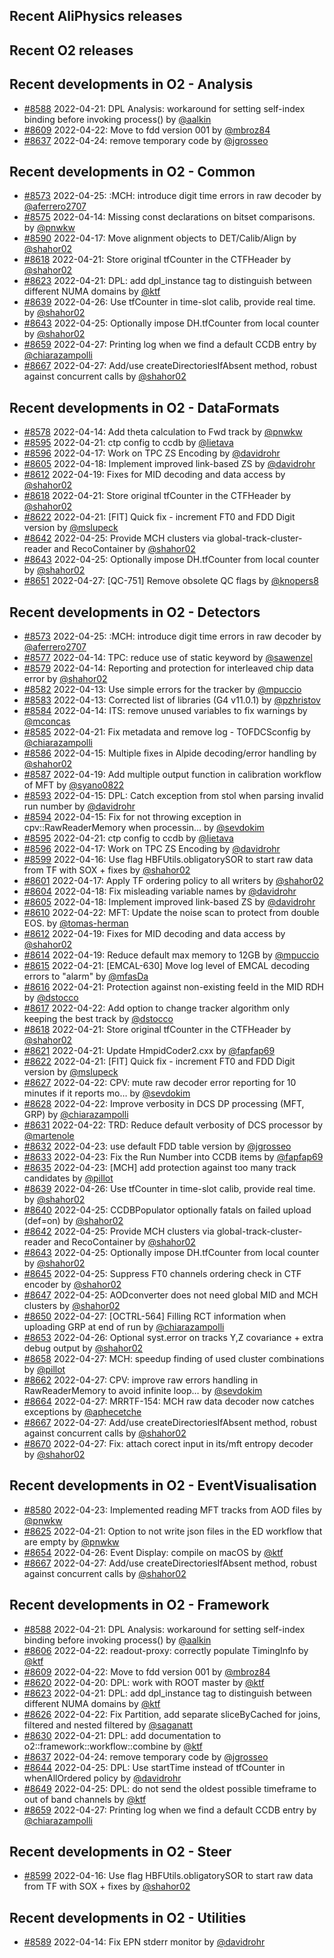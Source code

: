 ## Recent AliPhysics releases
## Recent O2 releases
## Recent developments in O2 - Analysis
- [\#8588](https://github.com/AliceO2Group/AliceO2/pull/8588) 2022-04-21: DPL Analysis: workaround for setting self-index binding before invoking process() by [@aalkin](https://github.com/aalkin)
- [\#8609](https://github.com/AliceO2Group/AliceO2/pull/8609) 2022-04-22: Move to fdd version 001 by [@mbroz84](https://github.com/mbroz84)
- [\#8637](https://github.com/AliceO2Group/AliceO2/pull/8637) 2022-04-24: remove temporary code by [@jgrosseo](https://github.com/jgrosseo)
## Recent developments in O2 - Common
- [\#8573](https://github.com/AliceO2Group/AliceO2/pull/8573) 2022-04-25: :MCH: introduce digit time errors in raw decoder by [@aferrero2707](https://github.com/aferrero2707)
- [\#8575](https://github.com/AliceO2Group/AliceO2/pull/8575) 2022-04-14: Missing const declarations on bitset comparisons. by [@pnwkw](https://github.com/pnwkw)
- [\#8590](https://github.com/AliceO2Group/AliceO2/pull/8590) 2022-04-17: Move alignment objects to DET/Calib/Align by [@shahor02](https://github.com/shahor02)
- [\#8618](https://github.com/AliceO2Group/AliceO2/pull/8618) 2022-04-21: Store original tfCounter in the CTFHeader by [@shahor02](https://github.com/shahor02)
- [\#8623](https://github.com/AliceO2Group/AliceO2/pull/8623) 2022-04-21: DPL: add dpl_instance tag to distinguish between different NUMA domains by [@ktf](https://github.com/ktf)
- [\#8639](https://github.com/AliceO2Group/AliceO2/pull/8639) 2022-04-26: Use tfCounter in time-slot calib, provide real time. by [@shahor02](https://github.com/shahor02)
- [\#8643](https://github.com/AliceO2Group/AliceO2/pull/8643) 2022-04-25: Optionally impose DH.tfCounter from local counter by [@shahor02](https://github.com/shahor02)
- [\#8659](https://github.com/AliceO2Group/AliceO2/pull/8659) 2022-04-27: Printing log when we find a default CCDB entry by [@chiarazampolli](https://github.com/chiarazampolli)
- [\#8667](https://github.com/AliceO2Group/AliceO2/pull/8667) 2022-04-27: Add/use createDirectoriesIfAbsent method, robust against concurrent calls by [@shahor02](https://github.com/shahor02)
## Recent developments in O2 - DataFormats
- [\#8578](https://github.com/AliceO2Group/AliceO2/pull/8578) 2022-04-14: Add theta calculation to Fwd track by [@pnwkw](https://github.com/pnwkw)
- [\#8595](https://github.com/AliceO2Group/AliceO2/pull/8595) 2022-04-21: ctp config to ccdb  by [@lietava](https://github.com/lietava)
- [\#8596](https://github.com/AliceO2Group/AliceO2/pull/8596) 2022-04-17: Work on TPC ZS Encoding by [@davidrohr](https://github.com/davidrohr)
- [\#8605](https://github.com/AliceO2Group/AliceO2/pull/8605) 2022-04-18: Implement improved link-based ZS by [@davidrohr](https://github.com/davidrohr)
- [\#8612](https://github.com/AliceO2Group/AliceO2/pull/8612) 2022-04-19: Fixes for MID decoding and data access by [@shahor02](https://github.com/shahor02)
- [\#8618](https://github.com/AliceO2Group/AliceO2/pull/8618) 2022-04-21: Store original tfCounter in the CTFHeader by [@shahor02](https://github.com/shahor02)
- [\#8622](https://github.com/AliceO2Group/AliceO2/pull/8622) 2022-04-21: [FIT] Quick fix - increment FT0 and FDD Digit version by [@mslupeck](https://github.com/mslupeck)
- [\#8642](https://github.com/AliceO2Group/AliceO2/pull/8642) 2022-04-25: Provide MCH clusters via global-track-cluster-reader and RecoContainer by [@shahor02](https://github.com/shahor02)
- [\#8643](https://github.com/AliceO2Group/AliceO2/pull/8643) 2022-04-25: Optionally impose DH.tfCounter from local counter by [@shahor02](https://github.com/shahor02)
- [\#8651](https://github.com/AliceO2Group/AliceO2/pull/8651) 2022-04-27: [QC-751] Remove obsolete QC flags by [@knopers8](https://github.com/knopers8)
## Recent developments in O2 - Detectors
- [\#8573](https://github.com/AliceO2Group/AliceO2/pull/8573) 2022-04-25: :MCH: introduce digit time errors in raw decoder by [@aferrero2707](https://github.com/aferrero2707)
- [\#8577](https://github.com/AliceO2Group/AliceO2/pull/8577) 2022-04-14: TPC: reduce use of static keyword by [@sawenzel](https://github.com/sawenzel)
- [\#8579](https://github.com/AliceO2Group/AliceO2/pull/8579) 2022-04-14: Reporting and protection for interleaved chip data error by [@shahor02](https://github.com/shahor02)
- [\#8582](https://github.com/AliceO2Group/AliceO2/pull/8582) 2022-04-13: Use simple errors for the tracker by [@mpuccio](https://github.com/mpuccio)
- [\#8583](https://github.com/AliceO2Group/AliceO2/pull/8583) 2022-04-13: Corrected list of libraries (G4 v11.0.1) by [@pzhristov](https://github.com/pzhristov)
- [\#8584](https://github.com/AliceO2Group/AliceO2/pull/8584) 2022-04-14: ITS: remove unused variables to fix warnings by [@mconcas](https://github.com/mconcas)
- [\#8585](https://github.com/AliceO2Group/AliceO2/pull/8585) 2022-04-21: Fix metadata and remove log - TOFDCSconfig by [@chiarazampolli](https://github.com/chiarazampolli)
- [\#8586](https://github.com/AliceO2Group/AliceO2/pull/8586) 2022-04-15: Multiple fixes in Alpide decoding/error handling by [@shahor02](https://github.com/shahor02)
- [\#8587](https://github.com/AliceO2Group/AliceO2/pull/8587) 2022-04-19: Add multiple output function in calibration workflow of MFT by [@syano0822](https://github.com/syano0822)
- [\#8593](https://github.com/AliceO2Group/AliceO2/pull/8593) 2022-04-15: DPL: Catch exception from stol when parsing invalid run number by [@davidrohr](https://github.com/davidrohr)
- [\#8594](https://github.com/AliceO2Group/AliceO2/pull/8594) 2022-04-15: Fix for not throwing exception in cpv::RawReaderMemory when processin… by [@sevdokim](https://github.com/sevdokim)
- [\#8595](https://github.com/AliceO2Group/AliceO2/pull/8595) 2022-04-21: ctp config to ccdb  by [@lietava](https://github.com/lietava)
- [\#8596](https://github.com/AliceO2Group/AliceO2/pull/8596) 2022-04-17: Work on TPC ZS Encoding by [@davidrohr](https://github.com/davidrohr)
- [\#8599](https://github.com/AliceO2Group/AliceO2/pull/8599) 2022-04-16: Use flag HBFUtils.obligatorySOR to start raw data from TF with SOX + fixes by [@shahor02](https://github.com/shahor02)
- [\#8601](https://github.com/AliceO2Group/AliceO2/pull/8601) 2022-04-17: Apply TF ordering policy to all writers by [@shahor02](https://github.com/shahor02)
- [\#8604](https://github.com/AliceO2Group/AliceO2/pull/8604) 2022-04-18: Fix misleading variable names by [@davidrohr](https://github.com/davidrohr)
- [\#8605](https://github.com/AliceO2Group/AliceO2/pull/8605) 2022-04-18: Implement improved link-based ZS by [@davidrohr](https://github.com/davidrohr)
- [\#8610](https://github.com/AliceO2Group/AliceO2/pull/8610) 2022-04-22: MFT: Update the noise scan to protect from double EOS. by [@tomas-herman](https://github.com/tomas-herman)
- [\#8612](https://github.com/AliceO2Group/AliceO2/pull/8612) 2022-04-19: Fixes for MID decoding and data access by [@shahor02](https://github.com/shahor02)
- [\#8614](https://github.com/AliceO2Group/AliceO2/pull/8614) 2022-04-19: Reduce default max memory to 12GB by [@mpuccio](https://github.com/mpuccio)
- [\#8615](https://github.com/AliceO2Group/AliceO2/pull/8615) 2022-04-21: [EMCAL-630] Move log level of EMCAL decoding errors to "alarm" by [@mfasDa](https://github.com/mfasDa)
- [\#8616](https://github.com/AliceO2Group/AliceO2/pull/8616) 2022-04-21: Protection against non-existing feeId in the MID RDH by [@dstocco](https://github.com/dstocco)
- [\#8617](https://github.com/AliceO2Group/AliceO2/pull/8617) 2022-04-22: Add option to change tracker algorithm only keeping the best track by [@dstocco](https://github.com/dstocco)
- [\#8618](https://github.com/AliceO2Group/AliceO2/pull/8618) 2022-04-21: Store original tfCounter in the CTFHeader by [@shahor02](https://github.com/shahor02)
- [\#8621](https://github.com/AliceO2Group/AliceO2/pull/8621) 2022-04-21: Update HmpidCoder2.cxx by [@fapfap69](https://github.com/fapfap69)
- [\#8622](https://github.com/AliceO2Group/AliceO2/pull/8622) 2022-04-21: [FIT] Quick fix - increment FT0 and FDD Digit version by [@mslupeck](https://github.com/mslupeck)
- [\#8627](https://github.com/AliceO2Group/AliceO2/pull/8627) 2022-04-22: CPV: mute raw decoder error reporting for 10 minutes if it reports mo… by [@sevdokim](https://github.com/sevdokim)
- [\#8628](https://github.com/AliceO2Group/AliceO2/pull/8628) 2022-04-22: Improve verbosity in DCS DP processing (MFT, GRP) by [@chiarazampolli](https://github.com/chiarazampolli)
- [\#8631](https://github.com/AliceO2Group/AliceO2/pull/8631) 2022-04-22: TRD: Reduce default verbosity of DCS processor by [@martenole](https://github.com/martenole)
- [\#8632](https://github.com/AliceO2Group/AliceO2/pull/8632) 2022-04-23: use default FDD table version by [@jgrosseo](https://github.com/jgrosseo)
- [\#8633](https://github.com/AliceO2Group/AliceO2/pull/8633) 2022-04-23: Fix the Run Number into CCDB items by [@fapfap69](https://github.com/fapfap69)
- [\#8635](https://github.com/AliceO2Group/AliceO2/pull/8635) 2022-04-23: [MCH] add protection against too many track candidates by [@pillot](https://github.com/pillot)
- [\#8639](https://github.com/AliceO2Group/AliceO2/pull/8639) 2022-04-26: Use tfCounter in time-slot calib, provide real time. by [@shahor02](https://github.com/shahor02)
- [\#8640](https://github.com/AliceO2Group/AliceO2/pull/8640) 2022-04-25: CCDBPopulator optionally fatals on failed upload (def=on) by [@shahor02](https://github.com/shahor02)
- [\#8642](https://github.com/AliceO2Group/AliceO2/pull/8642) 2022-04-25: Provide MCH clusters via global-track-cluster-reader and RecoContainer by [@shahor02](https://github.com/shahor02)
- [\#8643](https://github.com/AliceO2Group/AliceO2/pull/8643) 2022-04-25: Optionally impose DH.tfCounter from local counter by [@shahor02](https://github.com/shahor02)
- [\#8645](https://github.com/AliceO2Group/AliceO2/pull/8645) 2022-04-25: Suppress FT0 channels ordering check in CTF encoder by [@shahor02](https://github.com/shahor02)
- [\#8647](https://github.com/AliceO2Group/AliceO2/pull/8647) 2022-04-25: AODconverter does not need global MID and MCH clusters by [@shahor02](https://github.com/shahor02)
- [\#8650](https://github.com/AliceO2Group/AliceO2/pull/8650) 2022-04-27: [OCTRL-564] Filling RCT information when uploading GRP at end of run by [@chiarazampolli](https://github.com/chiarazampolli)
- [\#8653](https://github.com/AliceO2Group/AliceO2/pull/8653) 2022-04-26: Optional syst.error on tracks Y,Z covariance + extra debug output by [@shahor02](https://github.com/shahor02)
- [\#8658](https://github.com/AliceO2Group/AliceO2/pull/8658) 2022-04-27: MCH: speedup finding of used cluster combinations by [@pillot](https://github.com/pillot)
- [\#8662](https://github.com/AliceO2Group/AliceO2/pull/8662) 2022-04-27: CPV: improve raw errors handling in RawReaderMemory to avoid infinite loop… by [@sevdokim](https://github.com/sevdokim)
- [\#8664](https://github.com/AliceO2Group/AliceO2/pull/8664) 2022-04-27: MRRTF-154: MCH raw data decoder now catches exceptions by [@aphecetche](https://github.com/aphecetche)
- [\#8667](https://github.com/AliceO2Group/AliceO2/pull/8667) 2022-04-27: Add/use createDirectoriesIfAbsent method, robust against concurrent calls by [@shahor02](https://github.com/shahor02)
- [\#8670](https://github.com/AliceO2Group/AliceO2/pull/8670) 2022-04-27: Fix: attach corect input in its/mft entropy decoder by [@shahor02](https://github.com/shahor02)
## Recent developments in O2 - EventVisualisation
- [\#8580](https://github.com/AliceO2Group/AliceO2/pull/8580) 2022-04-23: Implemented reading MFT tracks from AOD files by [@pnwkw](https://github.com/pnwkw)
- [\#8625](https://github.com/AliceO2Group/AliceO2/pull/8625) 2022-04-21: Option to not write json files in the ED workflow that are empty by [@pnwkw](https://github.com/pnwkw)
- [\#8654](https://github.com/AliceO2Group/AliceO2/pull/8654) 2022-04-26: Event Display: compile on macOS by [@ktf](https://github.com/ktf)
- [\#8667](https://github.com/AliceO2Group/AliceO2/pull/8667) 2022-04-27: Add/use createDirectoriesIfAbsent method, robust against concurrent calls by [@shahor02](https://github.com/shahor02)
## Recent developments in O2 - Framework
- [\#8588](https://github.com/AliceO2Group/AliceO2/pull/8588) 2022-04-21: DPL Analysis: workaround for setting self-index binding before invoking process() by [@aalkin](https://github.com/aalkin)
- [\#8606](https://github.com/AliceO2Group/AliceO2/pull/8606) 2022-04-22: readout-proxy: correctly populate TimingInfo by [@ktf](https://github.com/ktf)
- [\#8609](https://github.com/AliceO2Group/AliceO2/pull/8609) 2022-04-22: Move to fdd version 001 by [@mbroz84](https://github.com/mbroz84)
- [\#8620](https://github.com/AliceO2Group/AliceO2/pull/8620) 2022-04-20: DPL: work with ROOT master by [@ktf](https://github.com/ktf)
- [\#8623](https://github.com/AliceO2Group/AliceO2/pull/8623) 2022-04-21: DPL: add dpl_instance tag to distinguish between different NUMA domains by [@ktf](https://github.com/ktf)
- [\#8626](https://github.com/AliceO2Group/AliceO2/pull/8626) 2022-04-22: Fix Partition<Filtered>, add separate sliceByCached for joins, filtered and nested filtered by [@saganatt](https://github.com/saganatt)
- [\#8630](https://github.com/AliceO2Group/AliceO2/pull/8630) 2022-04-21: DPL: add documentation to o2::framework::workflow::combine by [@ktf](https://github.com/ktf)
- [\#8637](https://github.com/AliceO2Group/AliceO2/pull/8637) 2022-04-24: remove temporary code by [@jgrosseo](https://github.com/jgrosseo)
- [\#8644](https://github.com/AliceO2Group/AliceO2/pull/8644) 2022-04-25: DPL: Use startTime instead of tfCounter in whenAllOrdered policy by [@davidrohr](https://github.com/davidrohr)
- [\#8649](https://github.com/AliceO2Group/AliceO2/pull/8649) 2022-04-25: DPL: do not send the oldest possible timeframe to out of band channels by [@ktf](https://github.com/ktf)
- [\#8659](https://github.com/AliceO2Group/AliceO2/pull/8659) 2022-04-27: Printing log when we find a default CCDB entry by [@chiarazampolli](https://github.com/chiarazampolli)
## Recent developments in O2 - Steer
- [\#8599](https://github.com/AliceO2Group/AliceO2/pull/8599) 2022-04-16: Use flag HBFUtils.obligatorySOR to start raw data from TF with SOX + fixes by [@shahor02](https://github.com/shahor02)
## Recent developments in O2 - Utilities
- [\#8589](https://github.com/AliceO2Group/AliceO2/pull/8589) 2022-04-14: Fix EPN stderr monitor by [@davidrohr](https://github.com/davidrohr)
